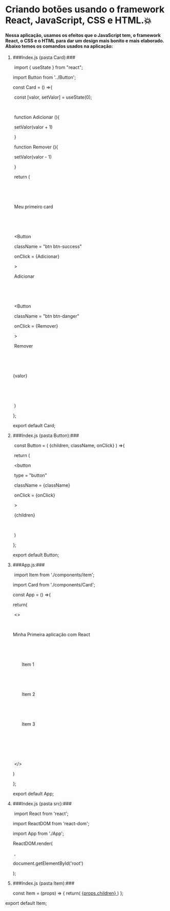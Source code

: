 # Criando botões usando o framework React, JavaScript, CSS e HTML.💥

#### Nessa aplicação, usamos os efeitos que o JavaScript tem, o framework React, o CSS e o HTML para dar um design mais bonito e mais elaborado. Abaixo temos os comandos usados na aplicação:



1. ###Index.js (pasta Card):###

   ​	import { useState } from "react";

   import Button from '../Button';

   const Card = () =>{

   ​    const [valor, setValor] = useState(0);

   ​    

   ​    function Adicionar (){

   ​        setValor(valor + 1)

   ​    }

   ​    function Remover (){

   ​        setValor(valor - 1)

   ​    }

   ​    return (

   ​        <div className="card">

   ​            <div className="card-header">

   ​               Meu primeiro card

   ​            </div>

   ​            <div className="card-body">

   ​                <Button

   ​                    className = "btn btn-success"

   ​                    onClick = {Adicionar}

   ​                >

   ​                    Adicionar

   ​                </Button>

   ​                

   ​                <Button

   ​                    className = "btn btn-danger"

   ​                    onClick = {Remover}

   ​                >

   ​                    Remover

   ​                </Button>

   ​                <p>{valor}</p>

   ​            </div>

   ​        </div>

   ​    )

   };

   export default Card;

2. ###Index.js (pasta Button):###

   ​	const Button = ( {children, className, onClick} ) =>{

   ​    return (

   ​        <button

   ​            type = "button"

   ​            className = {className}

   ​            onClick = {onClick}

   ​        >

   ​            {children}

   ​        </button>    

   ​    )

   };

   export default Button; 

3. ###App.js:###

   ​	import Item from './components/item';

   import Card from './components/Card';

   const App = () =>{

     return(

   ​    <>

   ​      <p>Minha Primeira aplicação com React</p>

   ​      <ul>

   ​        <Item>

   ​          Item 1

   ​        </Item>

   ​        <Item>

   ​          Item 2

   ​        </Item>

   ​        <Item>

   ​          Item 3

   ​        </Item>

   ​      </ul>

   ​      <Card />

   ​    </>

     )

   };

   export default App;

4. ###Index.js (pasta src):###

   ​	import React from 'react';

   import ReactDOM from 'react-dom';

   import App from './App';

   ReactDOM.render(  

   ​    <App />,

     document.getElementById('root')

   );

5. ###Index.js (pasta Item):###

   const Item = (props) => {
    return(
        <a href="/" className="list-group-item list-group-item-action list-group-item-dark">
          {props.children}
        </a>
    )
};

export default Item;
